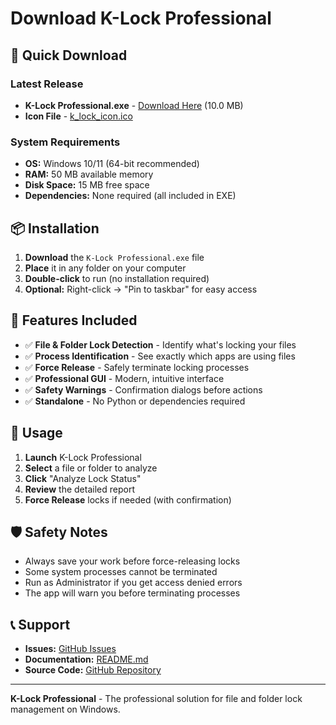 # Download K-Lock Professional

## 🚀 Quick Download

### Latest Release
- **K-Lock Professional.exe** - [Download Here](releases/K-Lock%20Professional.exe) (10.0 MB)
- **Icon File** - [k_lock_icon.ico](releases/k_lock_icon.ico)

### System Requirements
- **OS:** Windows 10/11 (64-bit recommended)
- **RAM:** 50 MB available memory
- **Disk Space:** 15 MB free space
- **Dependencies:** None required (all included in EXE)

## 📦 Installation

1. **Download** the `K-Lock Professional.exe` file
2. **Place** it in any folder on your computer
3. **Double-click** to run (no installation required)
4. **Optional:** Right-click → "Pin to taskbar" for easy access

## 🎯 Features Included

- ✅ **File & Folder Lock Detection** - Identify what's locking your files
- ✅ **Process Identification** - See exactly which apps are using files
- ✅ **Force Release** - Safely terminate locking processes
- ✅ **Professional GUI** - Modern, intuitive interface
- ✅ **Safety Warnings** - Confirmation dialogs before actions
- ✅ **Standalone** - No Python or dependencies required

## 🔧 Usage

1. **Launch** K-Lock Professional
2. **Select** a file or folder to analyze
3. **Click** "Analyze Lock Status"
4. **Review** the detailed report
5. **Force Release** locks if needed (with confirmation)

## 🛡️ Safety Notes

- Always save your work before force-releasing locks
- Some system processes cannot be terminated
- Run as Administrator if you get access denied errors
- The app will warn you before terminating processes

## 📞 Support

- **Issues:** [GitHub Issues](https://github.com/naderlb/k-lock/issues)
- **Documentation:** [README.md](README.md)
- **Source Code:** [GitHub Repository](https://github.com/naderlb/k-lock)

---

**K-Lock Professional** - The professional solution for file and folder lock management on Windows.
